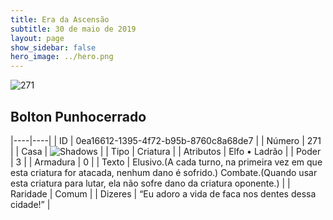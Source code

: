 ```yaml
---
title: Era da Ascensão
subtitle: 30 de maio de 2019
layout: page
show_sidebar: false
hero_image: ../hero.png
---
```


![271](https://cdn.keyforgegame.com/media/card_front/pt/435_271_QV7VR5Q8W8FH_pt.png)

## Bolton Punhocerrado

|----|----|
| ID | 0ea16612-1395-4f72-b95b-8760c8a68de7 |
| Número | 271 |
| Casa | ![Shadows](https://archonarcana.com/images/thumb/e/ee/Shadows.png/22px-Shadows.png "Sombras") |
| Tipo | Criatura |
| Atributos | Elfo • Ladrão |
| Poder | 3 |
| Armadura | 0 |
| Texto | Elusivo.(A cada turno, na primeira vez  em que esta criatura for atacada, nenhum dano é sofrido.) Combate.(Quando usar esta criatura para  lutar, ela não sofre dano da criatura oponente.) |
| Raridade | Comum |
| Dizeres | “Eu adoro a vida de faca nos dentes dessa cidade!” |

